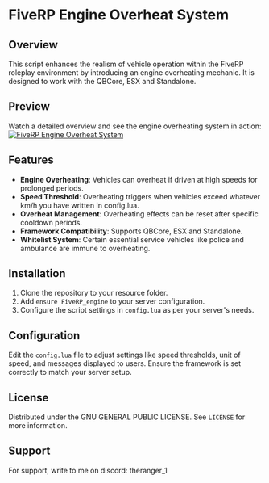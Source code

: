 # FiveRP Engine Overheat System

## Overview
This script enhances the realism of vehicle operation within the FiveRP roleplay environment by introducing an engine overheating mechanic. It is designed to work with the QBCore, ESX and Standalone.

## Preview
Watch a detailed overview and see the engine overheating system in action:
[![FiveRP Engine Overheat System](https://i.gyazo.com/343e9a123c84c54b43d3d4780d14dd94.jpg)](https://www.youtube.com/watch?v=eu78cfjr99w "FiveRP Engine Overheat System Preview")

## Features
- **Engine Overheating**: Vehicles can overheat if driven at high speeds for prolonged periods.
- **Speed Threshold**: Overheating triggers when vehicles exceed whatever km/h you have written in config.lua.
- **Overheat Management**: Overheating effects can be reset after specific cooldown periods.
- **Framework Compatibility**: Supports QBCore, ESX and Standalone.
- **Whitelist System**: Certain essential service vehicles like police and ambulance are immune to overheating.

## Installation
1. Clone the repository to your resource folder.
2. Add `ensure FiveRP_engine` to your server configuration.
3. Configure the script settings in `config.lua` as per your server's needs.

## Configuration
Edit the `config.lua` file to adjust settings like speed thresholds, unit of speed, and messages displayed to users. Ensure the framework is set correctly to match your server setup.

## License
Distributed under the GNU GENERAL PUBLIC LICENSE. See `LICENSE` for more information.

## Support
For support, write to me on discord: theranger_1
